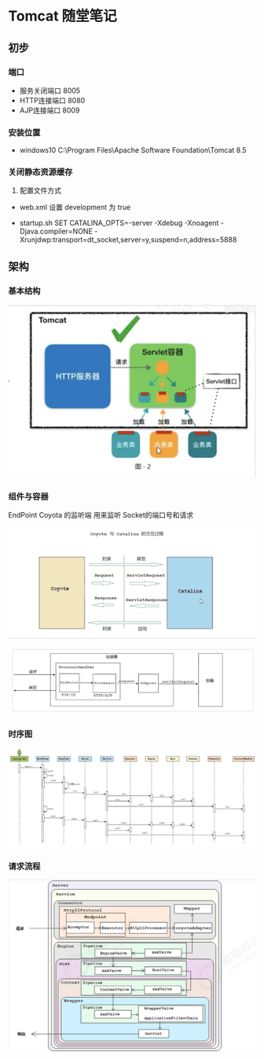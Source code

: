 # Tomcat 随堂笔记


## 初步

### 端口
+ 服务关闭端口 8005
+ HTTP连接端口 8080
+ AJP连接端口 8009

### 安装位置
+ windows10
C:\Program Files\Apache Software Foundation\Tomcat 8.5

### 关闭静态资源缓存
1. 配置文件方式
+ web.xml
设置 development 为 true

+ startup.sh
SET CATALINA_OPTS=-server -Xdebug -Xnoagent -Djava.compiler=NONE -Xrunjdwp:transport=dt_socket,server=y,suspend=n,address=5888

## 架构

### 基本结构
![Servlet](./基本结构.png)

### 组件与容器
EndPoint 
    Coyota 的监听端
    用来监听 Socket的端口号和请求

![Coyote与Catalina](./连接容器.png)

![连接器](./连接器.png)


### 时序图
![时序图](./时序图.png)

### 请求流程
![请求流程](./请求流程图.png)

